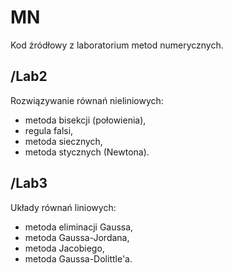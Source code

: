 # MN
Kod źródłowy z laboratorium metod numerycznych.

## /Lab2
Rozwiązywanie równań nieliniowych:
- metoda bisekcji (połowienia),
- regula falsi,
- metoda siecznych,
- metoda stycznych (Newtona).

## /Lab3
Układy równań liniowych:
- metoda eliminacji Gaussa,
- metoda Gaussa-Jordana,
- metoda Jacobiego,
- metoda Gaussa-Dolittle'a.
